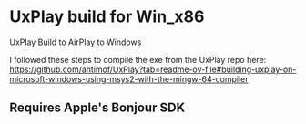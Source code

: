 # UxPlay build for Win_x86

UxPlay Build to AirPlay to Windows

I followed these steps to compile the exe from the UxPlay repo here:
https://github.com/antimof/UxPlay?tab=readme-ov-file#building-uxplay-on-microsoft-windows-using-msys2-with-the-mingw-64-compiler

## Requires Apple's Bonjour SDK